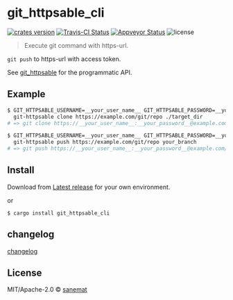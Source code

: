 # git_httpsable_cli

[![crates version][crates-image]][crates-url] [![Travis-CI Status][travis-image]][travis-url] [![Appveyor Status][appveyor-image]][appveyor-url] ![license][license-image]

> Execute git command with https-url.

`git push` to https-url with access token.

See [git_httpsable](https://github.com/packsaddle/rust-git_httpsable) for the programmatic API.

## Example

```bash
$ GIT_HTTPSABLE_USERNAME=__your_user_name__ GIT_HTTPSABLE_PASSWORD=__your_password__ \
  git-httpsable clone https://example.com/git/repo ./target_dir
# => git clone https://__your_user_name__:__your_password__@example.com/git/repo ./target_dir
```

```bash
$ GIT_HTTPSABLE_USERNAME=__your_user_name__ GIT_HTTPSABLE_PASSWORD=__your_password__ \
  git-httpsable push https://example.com/git/repo your_branch
# => git push https://__your_user_name__:__your_password__@example.com/git/repo your_branch
```

## Install

Download from [Latest release](https://github.com/packsaddle/rust-git_httpsable_cli/releases/latest) for your own environment.

or

```
$ cargo install git_httpsable_cli
```

## changelog

[changelog](./changelog.md)

## License

MIT/Apache-2.0 © [sanemat](http://sane.jp)


[travis-url]: https://travis-ci.org/packsaddle/rust-git_httpsable_cli
[travis-image]: https://img.shields.io/travis/packsaddle/rust-git_httpsable_cli/master.svg?style=flat-square&label=travis
[appveyor-url]: https://ci.appveyor.com/project/sanemat/rust-git-httpsable-cli/branch/master
[appveyor-image]: https://img.shields.io/appveyor/ci/sanemat/rust-git-httpsable-cli/master.svg?style=flat-square&label=appveyor
[crates-url]: https://crates.io/crates/git_httpsable_cli
[crates-image]: https://img.shields.io/crates/v/git_httpsable_cli.svg?style=flat-square
[license-image]: https://img.shields.io/crates/l/git_httpsable_cli.svg?style=flat-square

